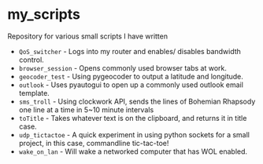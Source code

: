# my_scripts
Repository for various small scripts I have written

- `QoS_switcher` - Logs into my router and enables/ disables bandwidth control.
- `browser_session` - Opens commonly used browser tabs at work.
- `geocoder_test` - Using pygeocoder to output a latitude and longitude.
- `outlook` - Uses pyautogui to open up a commonly used outlook email template.
- `sms_troll` - Using clockwork API, sends the lines of Bohemian Rhapsody one line at a time in 5~10 minute intervals
- `toTitle` - Takes whatever text is on the clipboard, and returns it in title case.
- `udp_tictactoe` - A quick experiment in using python sockets for a small project, in this case, commandline tic-tac-toe!
- `wake_on_lan` - Will wake a networked computer that has WOL enabled.
